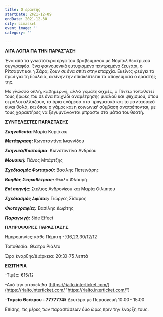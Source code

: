 ```yaml
---
title: Ο εραστής
startDate: 2021-12-09
endDate: 2021-12-30
city: Limassol
event_image: ''
category: ''

---
```

**ΛΙΓΑ ΛΟΓΙΑ ΓΙΑ ΤΗΝ ΠΑΡΑΣΤΑΣΗ**

Ένα από τα γνωστότερα έργα του βραβευμένου με Νόμπελ θεατρικού συγγραφέα. Ένα φαινομενικά ευτυχισμένο παντρεμένο ζευγάρι, ο Ρίτσαρντ και η Σάρα, ζουν σε ένα σπίτι στην επαρχία. Εκείνος φεύγει το πρωί για τη δουλειά, εκείνην την επισκέπτεται τα απογεύματα ο εραστής της.

Με γλώσσα απλή, καθημερινή, αλλά γεμάτη αιχμές, ο Πίντερ τοποθετεί τους ήρωές του σε ένα παιχνίδι αναμέτρησης μυαλού και ψυχισμού, όπου οι ρόλοι αλλάζουν, τα όρια ανάμεσα στο πραγματικό και το φαντασιακό είναι θολά, και όπου ο γάμος και η κοινωνική σύμβαση ανατρέπονται, με τους χαρακτήρες να ξεγυμνώνονται μπροστά στα μάτια του θεατή.

**ΣΥΝΤΕΛΕΣΤΕΣ ΠΑΡΑΣΤΑΣΗΣ**

**_Σκηνοθεσία:_** Μαρία Κυριάκου

**_Μετάφραση:_** Κωνσταντίνα Ιωαννίδου

**_Σκηνικά/Κοστούμια_**: Κωνσταντίνα Ανδρέου

**_Μουσική:_** Πάνος Μπάρτζης

**_Σχεδιασμός Φωτισμού:_** Βασίλης Πετεινάρης

**_Βοηθός Σκηνοθέτριας:_** Θέκλα Φλουρή

**_Επί σκηνής_**: Στέλιος Ανδρονίκου και Μαρία Φιλίππου

**_Σχεδιασμός Αφίσας:_** Γιώργος Σίσαμος

**_Φωτογραφίες:_** Βασίλης Δωρίτης

**_Παραγωγή:_** Side Effect

**ΠΛΗΡΟΦΟΡΙΕΣ ΠΑΡΑΣΤΑΣΗΣ**

Ημερομηνίες: κάθε Πέμπτη -9,16,23,30/12/12

Τοποθεσία: Θέατρο Ριάλτο

Ώρα έναρξης/Διάρκεια: 20:30-75 λεπτά

**ΕΙΣΙΤΗΡΙΑ**

\-Τιμές: €15/12

\-Από την ιστοσελίδα [https://rialto.interticket.com/](https://rialto.interticket.com/ "https://rialto.interticket.com/")

\-**Ταμείο Θεάτρου - 77777745** Δευτέρα με Παρασκευή 10:00 - 15:00

​Επίσης, τις μέρες των παραστάσεων δύο ώρες πριν την έναρξη τους.